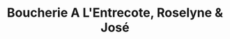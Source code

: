 ---
title: "Boucherie A L'Entrecote, Roselyne & José"
url: /draguignan/boucherie-a-lentrecote-roselyne-und-jose/
shop: Metzgerei
---